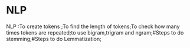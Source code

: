 # NLP
NLP :To create tokens ;To find the length of tokens;To check how many times tokens are repeated;to use bigram,trigram and ngram;#Steps to do stemming;#Steps to do Lemmatization;
